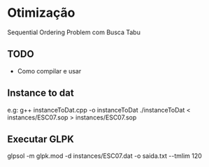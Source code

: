 # Otimização

Sequential Ordering Problem com Busca Tabu

## TODO
- Como compilar e usar

## Instance to dat
e.g:
g++ instanceToDat.cpp -o instanceToDat
./instanceToDat < instances/ESC07.sop > instances/ESC07.sop

## Executar GLPK
glpsol -m glpk.mod -d instances/ESC07.dat -o saida.txt --tmlim 120
